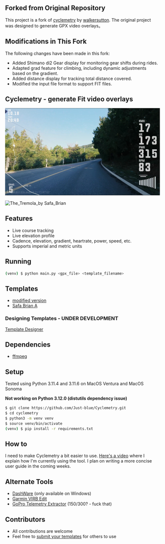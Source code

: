 ## Forked from Original Repository

This project is a fork of [cyclemetry](https://github.com/walkersutton/cyclemetry) by [walkersutton](https://github.com/walkersutton). The original project was designed to generate GPX video overlays。

## Modifications in This Fork

The following changes have been made in this fork:
- Added Shimano di2 Gear display for monitoring gear shifts during rides.
- Adapted grad feature for climbing, including dynamic adjustments based on the gradient.
- Added distance display for tracking total distance covered.
- Modified the input file format to support FIT files.


## Cyclemetry - generate Fit video overlays
![templates](assets/mfs_20240828155344.jpeg)

![The_Tremola_by Safa_Brian](https://github.com/walkersutton/cyclemetry/assets/25811783/71aa4902-dd29-453f-b4a5-a87ddabd2437)


## Features
* Live course tracking
* Live elevation profile
* Cadence, elevation, gradient, heartrate, power, speed, etc.
* Supports imperial and metric units

## Running
```sh
(venv) $ python main.py <gpx_file> <template_filename>
```

## Templates
* [modified version](templates/temp_4k.json)
* [Safa Brian A](templates/safa_brian_a.json) 

### Designing Templates - UNDER DEVELOPMENT
[Template Designer](https://walkersutton.com/cyclemetry/)

## Dependencies
* [ffmpeg](https://FFmpeg.org/)

## Setup
Tested using Python 3.11.4 and 3.11.6 on MacOS Ventura and MacOS Sonoma

**Not working on Python 3.12.0 (distutils dependency issue)**

```sh
$ git clone https://github.com/Just-blue/Cyclemetry.git
$ cd cyclemetry
$ python3 -m venv venv
$ source venv/bin/activate
(venv) $ pip install -r requirements.txt
```

## How to

I need to make Cyclemetry a bit easier to use. [Here's a video](https://youtu.be/gqn5MfcypH4) where I explain how I'm currently using the tool. I plan on writing a more concise user guide in the coming weeks.

## Alternate Tools
* [DashWare](http://www.dashware.net/) (only available on Windows)
* [Garmin VIRB Edit](https://www.garmin.com/en-US/p/573412)
* [GoPro Telemetry Extractor](https://goprotelemetryextractor.com/) ($150/$300? - fuck that)

## Contributors
* All contributions are welcome
* Feel free to [submit your templates](https://github.com/walkersutton/cyclemetry/pulls) for others to use
